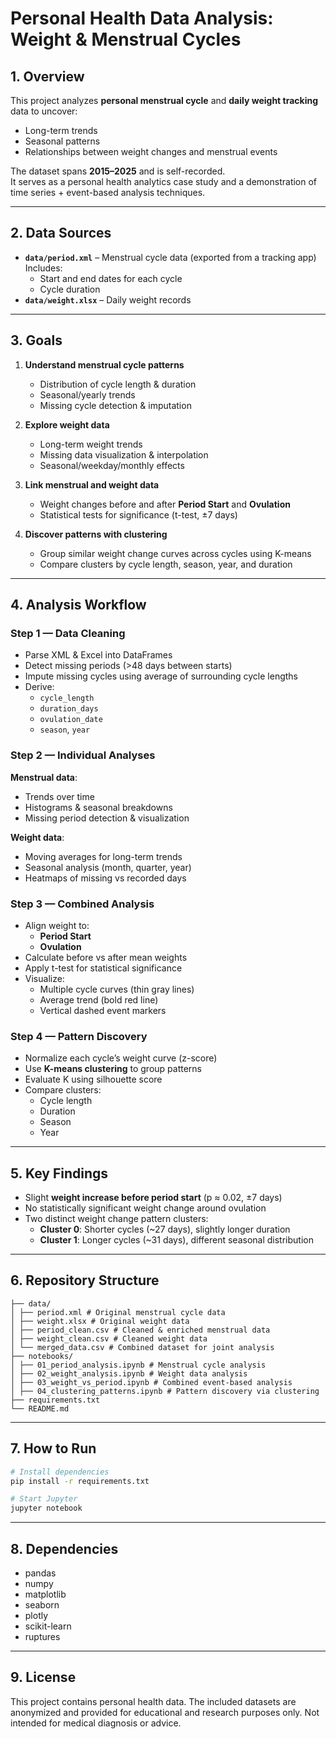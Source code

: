 # Personal Health Data Analysis: Weight & Menstrual Cycles

## 1. Overview
This project analyzes **personal menstrual cycle** and **daily weight tracking** data to uncover:
- Long-term trends
- Seasonal patterns
- Relationships between weight changes and menstrual events

The dataset spans **2015–2025** and is self-recorded.  
It serves as a personal health analytics case study and a demonstration of time series + event-based analysis techniques.

---

## 2. Data Sources
- **`data/period.xml`** – Menstrual cycle data (exported from a tracking app)  
  Includes:
  - Start and end dates for each cycle
  - Cycle duration
- **`data/weight.xlsx`** – Daily weight records

---

## 3. Goals
1. **Understand menstrual cycle patterns**  
   - Distribution of cycle length & duration  
   - Seasonal/yearly trends  
   - Missing cycle detection & imputation  

2. **Explore weight data**  
   - Long-term weight trends  
   - Missing data visualization & interpolation  
   - Seasonal/weekday/monthly effects  

3. **Link menstrual and weight data**  
   - Weight changes before and after **Period Start** and **Ovulation**  
   - Statistical tests for significance (t-test, ±7 days)  

4. **Discover patterns with clustering**  
   - Group similar weight change curves across cycles using K-means  
   - Compare clusters by cycle length, season, year, and duration  

---

## 4. Analysis Workflow
### Step 1 — Data Cleaning
- Parse XML & Excel into DataFrames
- Detect missing periods (>48 days between starts)
- Impute missing cycles using average of surrounding cycle lengths
- Derive:
  - `cycle_length`
  - `duration_days`
  - `ovulation_date`
  - `season`, `year`

### Step 2 — Individual Analyses
**Menstrual data**:
- Trends over time  
- Histograms & seasonal breakdowns  
- Missing period detection & visualization  

**Weight data**:
- Moving averages for long-term trends  
- Seasonal analysis (month, quarter, year)  
- Heatmaps of missing vs recorded days  

### Step 3 — Combined Analysis
- Align weight to:
  - **Period Start**
  - **Ovulation**
- Calculate before vs after mean weights  
- Apply t-test for statistical significance  
- Visualize:
  - Multiple cycle curves (thin gray lines)
  - Average trend (bold red line)
  - Vertical dashed event markers

### Step 4 — Pattern Discovery
- Normalize each cycle’s weight curve (z-score)
- Use **K-means clustering** to group patterns
- Evaluate K using silhouette score
- Compare clusters:
  - Cycle length
  - Duration
  - Season
  - Year

---

## 5. Key Findings
- Slight **weight increase before period start** (p ≈ 0.02, ±7 days)
- No statistically significant weight change around ovulation
- Two distinct weight change pattern clusters:
  - **Cluster 0**: Shorter cycles (~27 days), slightly longer duration  
  - **Cluster 1**: Longer cycles (~31 days), different seasonal distribution

---

## 6. Repository Structure
 ```
├── data/
│ ├── period.xml # Original menstrual cycle data
│ ├── weight.xlsx # Original weight data
│ ├── period_clean.csv # Cleaned & enriched menstrual data
│ ├── weight_clean.csv # Cleaned weight data
│ └── merged_data.csv # Combined dataset for joint analysis
├── notebooks/
│ ├── 01_period_analysis.ipynb # Menstrual cycle analysis
│ ├── 02_weight_analysis.ipynb # Weight data analysis
│ ├── 03_weight_vs_period.ipynb # Combined event-based analysis
│ ├── 04_clustering_patterns.ipynb # Pattern discovery via clustering
├── requirements.txt
└── README.md

 ```

---

## 7. How to Run
```bash
# Install dependencies
pip install -r requirements.txt

# Start Jupyter
jupyter notebook
 ```

---

## 8. Dependencies
- pandas
- numpy
- matplotlib
- seaborn
- plotly
- scikit-learn
- ruptures

---

## 9. License
This project contains personal health data.
The included datasets are anonymized and provided for educational and research purposes only.
Not intended for medical diagnosis or advice.
